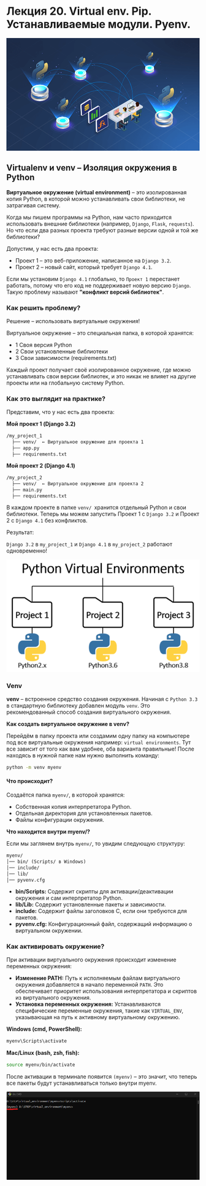 # Лекция 20. Virtual env. Pip. Устанавливаемые модули. Pyenv.

![virtual_python.webp](image/virtual_python.webp)

## Virtualenv и venv – Изоляция окружения в Python

**Виртуальное окружение (virtual environment)** – это изолированная копия Python, в которой можно устанавливать свои библиотеки, не затрагивая систему. 

Когда мы пишем программы на Python, нам часто приходится использовать внешние библиотеки (например, `Django`, `Flask`, `requests`). Но что если два разных проекта требуют разные версии одной и той же библиотеки? 

Допустим, у нас есть два проекта:

- Проект 1 – это веб-приложение, написанное на `Django 3.2`.
- Проект 2 – новый сайт, который требует `Django 4.1`.

Если мы установим `Django 4.1` глобально, то `Проект 1` перестанет работать, потому что его код не поддерживает новую версию `Django`. Такую проблему называют **"конфликт версий библиотек"**.

### Как решить проблему?

Решение – использовать виртуальные окружения!

Виртуальное окружение – это специальная папка, в которой хранятся:

- 1️ Своя версия Python
- 2️ Свои установленные библиотеки
- 3️ Свои зависимости (requirements.txt)

Каждый проект получает своё изолированное окружение, где можно устанавливать свои версии библиотек, и это никак не влияет на другие проекты или на глобальную систему Python.

### Как это выглядит на практике?

Представим, что у нас есть два проекта:

**Мой проект 1 (Django 3.2)**

```plaintext
/my_project_1
  ├── venv/  ← Виртуальное окружение для проекта 1
  ├── app.py
  ├── requirements.txt
```
**Мой проект 2 (Django 4.1)**

```plaintext
/my_project_2
  ├── venv/  ← Виртуальное окружение для проекта 2
  ├── main.py
  ├── requirements.txt
```

В каждом проекте в папке `venv/ `хранится отдельный Python и свои библиотеки. Теперь мы можем запустить Проект 1 с `Django 3.2` и Проект 2 с `Django 4.1` без конфликтов.

Результат:

`Django 3.2` в `my_project_1` и `Django 4.1` в `my_project_2` работают одновременно!

![virtual_env.png](image/virtual_env.png)

### Venv

**venv** – встроенное средство создания окружения. Начиная с `Python 3.3` в стандартную библиотеку добавлен модуль `venv`. Это рекомендованный способ создания виртуального окружения.

**Как создать виртуальное окружение в venv?**

Перейдём в папку проекта или создамим одну папку на компьютере под все виртуальные окружения например: `virtual environments`. Тут все зависит от того как вам удобнее, оба варианта правильные! После находясь в нужной папке нам нужно выполнить команду: 

```bash
python -m venv myenv
```

#### Что происходит?

Создаётся папка `myenv/`, в которой хранятся:

- Собственная копия интерпретатора Python.
- Отдельная директория для установленных пакетов.
- Файлы конфигурации окружения.

**Что находится внутри myenv/?**

Если мы заглянем внутрь `myenv/`, то увидим следующую структуру:

```plaintext
myenv/
│── bin/ (Scripts/ в Windows)
│── include/                   
│── lib/                       
│── pyvenv.cfg                 
```

- **bin/Scripts:** Содержит скрипты для активации/деактивации окружения и сам интерпретатор Python.
- **lib/Lib:** Содержит установленные пакеты и зависимости.
- **include:** Содержит файлы заголовков C, если они требуются для пакетов.
- **pyvenv.cfg:** Конфигурационный файл, содержащий информацию о виртуальном окружении.

### Как активировать окружение?

При активации виртуального окружения происходит изменение переменных окружения:

- **Изменение PATH:** Путь к исполняемым файлам виртуального окружения добавляется в начало переменной `PATH`. Это обеспечивает приоритет использования интерпретатора и скриптов из виртуального окружения.
- **Установка переменных окружения:** Устанавливаются специфические переменные окружения, такие как `VIRTUAL_ENV`, указывающая на путь к активному виртуальному окружению.

**Windows (cmd, PowerShell):**

```bash
myenv\Scripts\activate
```

**Mac/Linux (bash, zsh, fish):**

```bash
source myenv/bin/activate
```
После активации в терминале появится `(myenv)` – это значит, что теперь все пакеты будут устанавливаться только внутри myenv.

![my_env.png](image/my_env.png)
